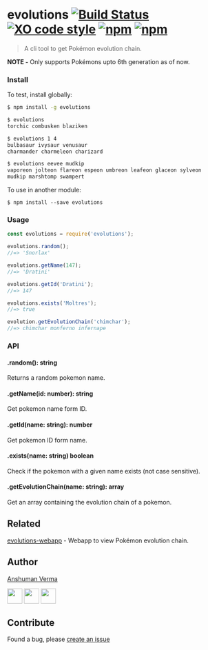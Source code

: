 # evolutions [![Build Status](https://travis-ci.org/anshumanv/evolutions.svg?branch=master)](https://travis-ci.org/anshumanv/evolutions) [![XO code style](https://img.shields.io/badge/code_style-XO-5ed9c7.svg)](https://github.com/sindresorhus/xo) [![npm](https://img.shields.io/npm/dt/evolutions.svg)](https://www.npmjs.com/package/evolutions) [![npm](https://img.shields.io/npm/v/evolutions.svg)](https://www.npmjs.com/package/evolutions)

> A cli tool to get Pokémon evolution chain.

**NOTE -** Only supports Pokémons upto 6th generation as of now. 

### Install

To test, install globally:  

```sh
$ npm install -g evolutions

$ evolutions
torchic combusken blaziken

$ evolutions 1 4
bulbasaur ivysaur venusaur
charmander charmeleon charizard

$ evolutions eevee mudkip
vaporeon jolteon flareon espeon umbreon leafeon glaceon sylveon
mudkip marshtomp swampert
```

To use in another module:  

`$ npm install --save evolutions`

### Usage

```js
const evolutions = require('evolutions');

evolutions.random();
//=> 'Snorlax'

evolutions.getName(147);
//=> 'Dratini'

evolutions.getId('Dratini');
//=> 147

evolutions.exists('Moltres');
//=> true

evolution.getEvolutionChain('chimchar');
//=> chimchar monferno infernape
```

### API

#### .random(): string
Returns a random pokemon name.

#### .getName(id: number): string
Get pokemon name form ID.

#### .getId(name: string): number
Get pokemon ID form name.

#### .exists(name: string) boolean
Check if the pokemon with a given name exists (not case sensitive).

#### .getEvolutionChain(name: string): array
Get an array containing the evolution chain of a pokemon.


## Related

[evolutions-webapp](https://github.com/anshumanv/evolutions-webapp) - Webapp to view Pokémon evolution chain.


## Author

[Anshuman Verma](https://github.com/anshumanv)

[<img src="https://image.flaticon.com/icons/svg/185/185961.svg" width="35" padding="10">](https://twitter.com/Anshumaniac12)
[<img src="https://image.flaticon.com/icons/svg/185/185964.svg" width="35" padding="10">](https://linkedin.com/in/anshumanv12)
[<img src="https://image.flaticon.com/icons/svg/185/185981.svg" width="35" padding="10">](https://www.facebook.com/anshumanv12)


## Contribute

Found a bug, please [create an issue](https://github.com/anshumanv/evolutions/issues/new)